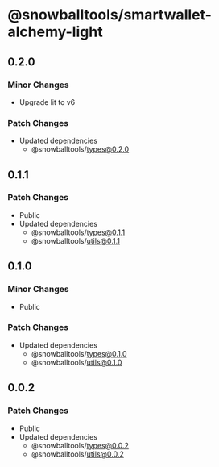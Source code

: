 # @snowballtools/smartwallet-alchemy-light

## 0.2.0

### Minor Changes

- Upgrade lit to v6

### Patch Changes

- Updated dependencies
  - @snowballtools/types@0.2.0

## 0.1.1

### Patch Changes

- Public
- Updated dependencies
  - @snowballtools/types@0.1.1
  - @snowballtools/utils@0.1.1

## 0.1.0

### Minor Changes

- Public

### Patch Changes

- Updated dependencies
  - @snowballtools/types@0.1.0
  - @snowballtools/utils@0.1.0

## 0.0.2

### Patch Changes

- Public
- Updated dependencies
  - @snowballtools/types@0.0.2
  - @snowballtools/utils@0.0.2
